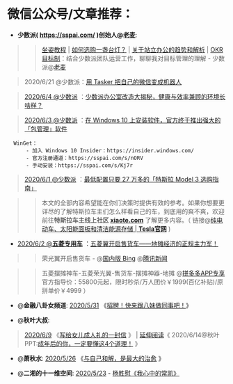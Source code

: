 # 微信公众号/文章推荐：

- **少数派( https://sspai.com/ )创始人@[老麦](https://sspai.com/u/michael/)**:

>> [坐姿](https://sspai.com/series/2)[教程](https://sspai.com/post/40214) | [如何选购一盏台灯？](https://sspai.com/post/60434) | [关于站立办公的趋势和解析](https://sspai.com/post/60581) | [OKR 目标制](https://sspai.com/post/55805)：结合少数派团队运营工作，聊聊我对目标管理的理解  - 少数派@[老麦](https://sspai.com/u/michael/)

> 2020/6/21 @少数派：[用 Tasker 把自己的微信变成机器人](https://sspai.com/post/61052)

> [2020/6/4 @少数派](https://mp.weixin.qq.com/s/wRp7IuUMf9PY7G1uEw1VBw) ：[少数派办公室改造大揭秘，健康与效率兼顾的环境长啥样？](https://go.choong.net/s/wx/20200604/) 

> [2020/6/3 @少数派](https://mp.weixin.qq.com/s/hvpjQojN0Pdeh9gvspsb7Q) ：[在 Windows 10 上安装软件，官方终于推出强大的「包管理」软件](https://mp.weixin.qq.com/s/hvpjQojN0Pdeh9gvspsb7Q) 
  ```
    WinGet：
        - 加入 Windows 10 Insider：https://insider.windows.com/
        - 官方注册通道：https://sspai.com/s/nORV
        - 手动安装：https://sspai.com/s/Kj7r
  ```

> [2020/6/1 @少数派](https://mp.weixin.qq.com/s/IR2_zLpQkVy3ZkILMAFQFA) ：[最低配置只要 27 万多的「特斯拉 Model 3 选购指南」](https://mp.weixin.qq.com/s/IR2_zLpQkVy3ZkILMAFQFA)

>> 本文的全部内容希望能在你们决策时提供有效的参考。如果你想要更详尽的了解特斯拉车主们怎么样看自己的车，到底用的爽不爽，欢迎前往**特斯拉车主线上社区 [xiaote.com](https://www.xiaote.com/)** 了解更多内容。（ 链接@[纯电动车、太阳能面板和清洁能源存储 | **Tesla官网**](https://www.tesla.cn/) )

- [2020/6/2 @**五菱专用车**](https://mp.weixin.qq.com/s/m9PIL8JpISPqTPsz6xHPtw) ：[五菱翼开启售货车——地摊经济的正规主力军！](https://go.choong.net/s/wx/20200602/) 

>> 荣光翼开启售货车 - @[国内版 Bing](https://cn.bing.com/search?q=%E8%8D%A3%E5%85%89%E7%BF%BC%E5%BC%80%E5%90%AF%E5%94%AE%E8%B4%A7%E8%BD%A6)
@[腾讯新闻](https://new.qq.com/omn/20200603/20200603A0R4LL00.html)

>> 五菱摆摊神车-五菱荣光翼-售货车-摆摊神器-地摊 @[拼多多APP专享](https://mobile.yangkeduo.com/goods1.html?_wvx=10&refer_share_uid=4983113097&share_uin=LJQ4X42ML7JQPCKBSHKPQCQOBA_GEXDA&page_from=23&_wv=41729&refer_share_channel=copy_link&refer_share_id=vDEQ024KadTpaJKNuYbslPkJaJchQAi2&share_uid=4983113097&goods_id=132618258722&refer_page_name=login&refer_page_id=10169_1591250476121_mnb3pzyhmn&refer_page_sn=10169) 官方指导价：55800元起，限时秒杀/万人团价￥1999(百亿补贴)/原拼单价￥4999 ）

- @**金融八卦女频道**: [2020/5/31](https://mp.weixin.qq.com/s/jdxh8YJH1LQ-8cI_LgmzZA) 《[招聘！快来跟八妹做同事吧！](https://go.choong.net/s/wx/20200531/)》 

- @**秋叶大叔**: 

> [2020/6/9](https://mp.weixin.qq.com/s/ZZCW5vrCevRexab4nNnwjQ) 《[写给女儿成人礼的一封信](https://go.choong.net/s/wx/20200609/) 》 | <a href="https://raw.githubusercontent.com/taoste/Hello-World/master/eBook/QiuYePPT/20200614.jpg" title="【文章拆解】@秋叶PPT：成年后的你，一定要懂这4个道理！">延伸阅读</a>《 2020/6/14@秋叶PPT:<a href="https://mp.weixin.qq.com/s/quxtb8AEk8Do-5Xf7b0JZQ">成年后的你，一定要懂这4个道理！</a> 》


- @**萧秋水**: [2020/5/26](https://mp.weixin.qq.com/s/jlHo_DpPNdcH2gfrrPnxPg) 《[与自己和解，是最大的治愈](https://go.choong.net/s/wx/20200526/) 》

- @**二湘的十一维空间**: [2020/5/23](https://mp.weixin.qq.com/s/BictcctU3pDx-NO4gY7ggg) - [杨胜慰《我心中的常凯》](https://go.choong.net/s/wx/20200523/)
